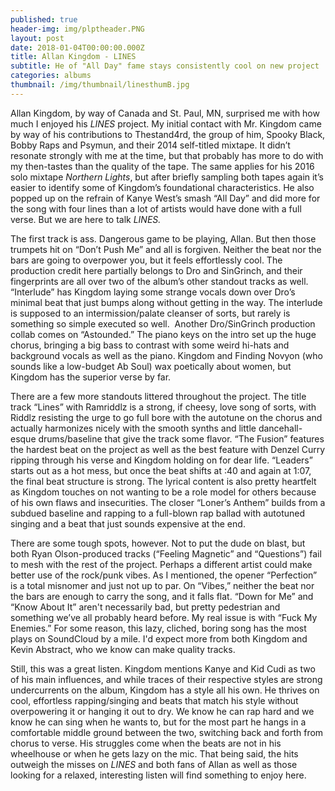 ```yaml
---
published: true
header-img: img/plptheader.PNG
layout: post
date: 2018-01-04T00:00:00.000Z
title: Allan Kingdom - LINES
subtitle: He of "All Day" fame stays consistently cool on new project
categories: albums
thumbnail: /img/thumbnail/linesthumB.jpg
---
```

<p>Allan Kingdom, by way of Canada and St. Paul, MN, surprised me with how much I enjoyed his <em>LINES</em> project. My initial contact with Mr. Kingdom came by way of his contributions to Thestand4rd, the group of him, Spooky Black, Bobby Raps and Psymun, and their 2014 self-titled mixtape. It didn&rsquo;t resonate strongly with me at the time, but that probably has more to do with my then-tastes than the quality of the tape. The same applies for his 2016 solo mixtape&nbsp;<em>Northern Lights</em>, but after briefly sampling both tapes again it&rsquo;s easier to identify some of Kingdom&rsquo;s foundational characteristics. He also popped up on the refrain of Kanye West&rsquo;s smash &ldquo;All Day&rdquo; and did more for the song with four lines than a lot of artists would have done with a full verse. But we are here to talk&nbsp;<em>LINES.</em></p>
<p>The first track is ass. Dangerous game to be playing, Allan. But then those trumpets hit on &ldquo;Don&rsquo;t Push Me&rdquo; and all is forgiven. Neither the beat nor the bars are going to overpower you, but it feels effortlessly cool. The production credit here partially belongs to Dro and SinGrinch, and their fingerprints are all over two of the album&rsquo;s other standout tracks as well. &ldquo;Interlude&rdquo; has Kingdom laying some strange vocals down over Dro&rsquo;s minimal beat that just bumps along without getting in the way. The interlude is supposed to an intermission/palate cleanser of sorts, but rarely is something so simple executed so well. &nbsp;Another Dro/SinGrinch production collab comes on &ldquo;Astounded.&rdquo; The piano keys on the intro set up the huge chorus, bringing a big bass to contrast with some weird hi-hats and background vocals as well as the piano. Kingdom and Finding Novyon (who sounds like a low-budget Ab Soul) wax poetically about women, but Kingdom has the superior verse by far.</p>
<p>There are a few more standouts littered throughout the project. The title track &ldquo;Lines&rdquo; with Ramriddlz is a strong, if cheesy, love song of sorts, with Riddlz resisting the urge to go full bore with the autotune on the chorus and actually harmonizes nicely with the smooth synths and little dancehall-esque drums/baseline that give the track some flavor. &ldquo;The Fusion&rdquo; features the hardest beat on the project as well as the best feature with Denzel Curry ripping through his verse and Kingdom holding on for dear life. &ldquo;Leaders&rdquo; starts out as a hot mess, but once the beat shifts at :40 and again at 1:07, the final beat structure is strong. The lyrical content is also pretty heartfelt as Kingdom touches on not wanting to be a role model for others because of his own flaws and insecurities. The closer &ldquo;Loner&rsquo;s Anthem&rdquo; builds from a subdued baseline and rapping to a full-blown rap ballad with autotuned singing and a beat that just sounds expensive at the end.</p>
<p>There are some tough spots, however. Not to put the dude on blast, but both Ryan Olson-produced tracks (&ldquo;Feeling Magnetic&rdquo; and &ldquo;Questions&rdquo;) fail to mesh with the rest of the project. Perhaps a different artist could make better use of the rock/punk vibes. As I mentioned, the opener &ldquo;Perfection&rdquo; is a total misnomer and just not up to par. On &ldquo;Vibes,&rdquo; neither the beat nor the bars are enough to carry the song, and it falls flat. &ldquo;Down for Me&rdquo; and &ldquo;Know About It&rdquo; aren't necessarily bad, but pretty pedestrian and something we&rsquo;ve all probably heard before. My real issue is with &ldquo;Fuck My Enemies.&rdquo; For some reason, this lazy, cliched, boring song has the most plays on SoundCloud by a mile. I'd expect more from both Kingdom and Kevin Abstract, who we know can make quality tracks.&nbsp;</p>
<p>Still, this was a great listen. Kingdom mentions Kanye and Kid Cudi as two of his main influences, and while traces of their respective styles are strong undercurrents on the album, Kingdom has a style all his own. He thrives on cool, effortless rapping/singing and beats that match his style without overpowering it or hanging it out to dry. We know he can rap hard and we know he can sing when he wants to, but for the most part he hangs in a comfortable middle ground between the two, switching back and forth from chorus to verse. His struggles come when the beats are not in his wheelhouse or when he gets lazy on the mic. That being said, the hits outweigh the misses on&nbsp;<em>LINES</em>&nbsp;and both fans of Allan as well as those looking for a relaxed, interesting listen will find something to enjoy here.</p>
